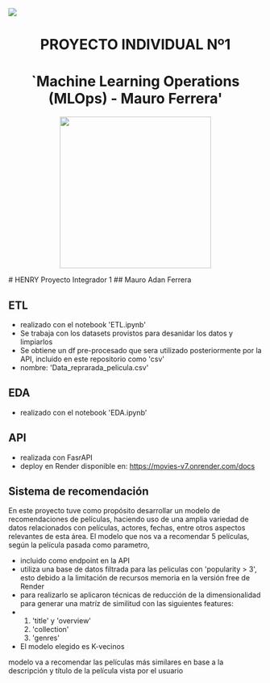 <img src=https://d31uz8lwfmyn8g.cloudfront.net/Assets/logo-henry-white-lg.png><p>

# <h1 align=center> **PROYECTO INDIVIDUAL Nº1** </h1>

# <h1 align=center>**`Machine Learning Operations (MLOps) - Mauro Ferrera'**</h1>

<p align="center">
<img src="https://tse3.mm.bing.net/th?id=OIP.LjaDN-lANs-PZ3Ni_TajnAHaF5&pid=Api&P=0&h=180"  height=300>

</p>
# HENRY Proyecto Integrador 1  
## Mauro Adan Ferrera
  

## ETL  
- realizado con el notebook 'ETL.ipynb'
- Se trabaja con los datasets provistos para desanidar los datos y limpiarlos
- Se obtiene un df pre-procesado que sera utilizado posteriormente por la API, incluido en este repositorio como 'csv'
- nombre: 'Data_reprarada_pelicula.csv'

## EDA  
- realizado con el notebook 'EDA.ipynb'

## API  
- realizada con FasrAPI
- deploy en Render disponible en: https://movies-v7.onrender.com/docs

## Sistema de recomendación  
En este proyecto tuve como propósito desarrollar un modelo de recomendaciones de películas, haciendo
uso de una amplia variedad de datos relacionados con películas, actores, fechas, entre otros aspectos
relevantes de esta área.  El modelo que nos va a recomendar 5 películas, según la película pasada como parametro, 


- incluido como endpoint en la API
- utiliza una base de datos filtrada para las peliculas con 'popularity > 3', esto debido a la limitación de recursos memoria en la versión free de Render
- para realizarlo se aplicaron técnicas de reducción de la dimensionalidad para generar una matríz de similitud con las siguientes features:
- 1) 'title' y 'overview'
  2) 'collection'
  3) 'genres'
- El modelo elegido es K-vecinos

modelo va a recomendar las películas más similares en base a la descripción y título de la película
vista por el usuario
